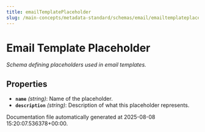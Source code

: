 ```yaml
---
title: emailTemplatePlaceholder
slug: /main-concepts/metadata-standard/schemas/email/emailtemplateplaceholder
---
```


# Email Template Placeholder

*Schema defining placeholders used in email templates.*

## Properties

- **`name`** *(string)*: Name of the placeholder.
- **`description`** *(string)*: Description of what this placeholder represents.


Documentation file automatically generated at 2025-08-08 15:20:07.536378+00:00.
